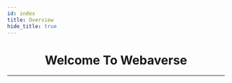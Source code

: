 ```yaml
---
id: index
title: Overview
hide_title: true
---
```


<h1 align="center"><b>Welcome To Webaverse</b></h1>

---




